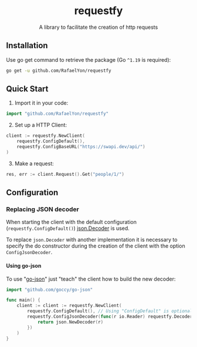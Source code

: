 <p align="center">
<h1 align="center">requestfy</h1>
<p align="center">A library to facilitate the creation of http requests</p>
</p>

## Installation
Use go get command to retrieve the package (Go `^1.19` is required):
```sh
go get -u github.com/RafaelYon/requestfy
```

## Quick Start
 1. Import it in your code:
```go
import "github.com/RafaelYon/requestfy"
```

 2. Set up a HTTP Client:
```go
client := requestfy.NewClient(
    requestfy.ConfigDefault(),
    requestfy.ConfigBaseURL("https://swapi.dev/api/")
)
```

 3. Make a request:
```go
res, err := client.Request().Get("people/1/")
```

## Configuration

### Replacing JSON decoder
When starting the client with the default configuration (`requestfy.ConfigDefault()`) [json.Decoder](https://pkg.go.dev/encoding/json#Decoder) is used.

To replace `json.Decoder` with another implementation it is necessary to specify the do constructor during the creation of the client with the option `ConfigJsonDecoder`.

#### Using go-json
To use "[go-json](https://github.com/goccy/go-json)" just "teach" the client how to build the new decoder:

```go
import "github.com/goccy/go-json"

func main() {
    client := client := requestfy.NewClient(
        requestfy.ConfigDefault(), // Using "ConfigDefault" is optional and its settings may be overwritten by subsequent settings
        requestfy.ConfigJsonDecoder(func(r io.Reader) requestfy.Decoder {
            return json.NewDecoder(r)
        })
    )
}
```